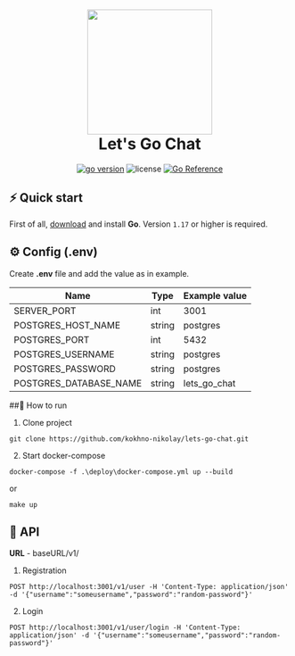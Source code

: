 <h1 align="center">
  <img src="https://raw.githubusercontent.com/create-go-app/cli/master/.github/images/cgapp_logo%402x.png" width="224px"/><br/>
  Let's Go Chat
</h1>

<p align="center"><a href="https://pkg.go.dev/github.com/create-go-app/cli/v3?tab=doc" target="_blank"><img src="https://img.shields.io/badge/Go-1.17+-00ADD8?style=for-the-badge&logo=go" alt="go version" /></a>&nbsp;<img src="https://img.shields.io/badge/license-apache_2.0-red?style=for-the-badge&logo=none" alt="license" />&nbsp;<a href="https://pkg.go.dev/github.com/kokhno-nikolay/lets-go-chat"><img src="https://pkg.go.dev/badge/github.com/kokhno-nikolay/lets-go-chat.svg" alt="Go Reference"></a></p>

## ⚡ Quick start
First of all, [download](https://golang.org/dl/) and install **Go**. Version `1.17` or higher is required.

## ⚙ Config (.env)
Create <b>.env</b> file and add the value as in example. 

| Name | Type | Example value |
| ------ | ------ |  ------ |
| SERVER_PORT | int | 3001 |
| POSTGRES_HOST_NAME | string | postgres |
| POSTGRES_PORT | int | 5432 |
| POSTGRES_USERNAME | string | postgres |
| POSTGRES_PASSWORD | string | postgres |
| POSTGRES_DATABASE_NAME | string | lets_go_chat |

##🧩 How to run
1) Clone project
```
git clone https://github.com/kokhno-nikolay/lets-go-chat.git
```
2) Start docker-compose
```
docker-compose -f .\deploy\docker-compose.yml up --build
```
or
```
make up
```

##  ‍🚀 API
<b>URL</b> - baseURL/v1/
1) Registration
```
POST http://localhost:3001/v1/user -H 'Content-Type: application/json' -d '{"username":"someusername","password":"random-password"}'
```
2) Login
```
POST http://localhost:3001/v1/user/login -H 'Content-Type: application/json' -d '{"username":"someusername","password":"random-password"}'
```